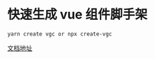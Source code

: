 # 快速生成 vue 组件脚手架

```
yarn create vgc or npx create-vgc
```

[文档地址](https://github.com/xxholly32/vue-general-components#vue-general-components)
